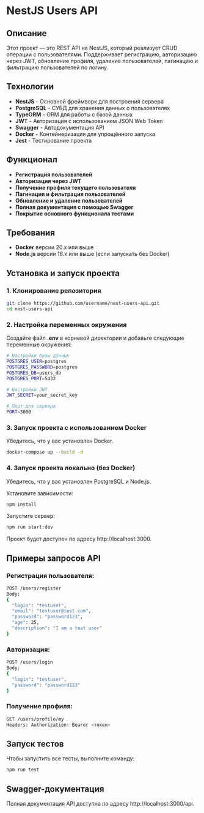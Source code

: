 # NestJS Users API

## Описание

Этот проект — это REST API на NestJS, который реализует CRUD операции с пользователями. Поддерживает регистрацию, авторизацию через JWT, обновление профиля, удаление пользователей, пагинацию и фильтрацию пользователей по логину.

## Технологии

- **NestJS** - Основной фреймворк для построения сервера
- **PostgreSQL** - СУБД для хранения данных о пользователях
- **TypeORM** - ORM для работы с базой данных
- **JWT** - Авторизация с использованием JSON Web Token
- **Swagger** - Автодокументация API
- **Docker** - Контейнеризация для упрощённого запуска
- **Jest** - Тестирование проекта

## Функционал

- **Регистрация пользователей**
- **Авторизация через JWT**
- **Получение профиля текущего пользователя**
- **Пагинация и фильтрация пользователей**
- **Обновление и удаление пользователей**
- **Полная документация с помощью Swagger**
- **Покрытие основного функционала тестами**

## Требования

- **Docker** версии 20.x или выше
- **Node.js** версии 16.x или выше (если запускать без Docker)

## Установка и запуск проекта

### 1. Клонирование репозитория

```bash
git clone https://github.com/username/nest-users-api.git
cd nest-users-api
```

### 2. Настройка переменных окружения

Создайте файл **.env** в корневой директории и добавьте следующие переменные окружения:

```bash
# Настройки базы данных
POSTGRES_USER=postgres
POSTGRES_PASSWORD=postgres
POSTGRES_DB=users_db
POSTGRES_PORT=5432

# Настройки JWT
JWT_SECRET=your_secret_key

# Порт для сервера
PORT=3000
```

### 3. Запуск проекта с использованием Docker

Убедитесь, что у вас установлен Docker.

```bash
docker-compose up --build -d
```

### 4. Запуск проекта локально (без Docker)

Убедитесь, что у вас установлен PostgreSQL и Node.js.

Установите зависимости:
```bash
npm install
```

Запустите сервер:

```bash
npm run start:dev
```

Проект будет доступен по адресу http://localhost:3000.

## Примеры запросов API

### Регистрация пользователя:

```bash
POST /users/register
Body: 
{
  "login": "testuser",
  "email": "testuser@test.com",
  "password": "password123",
  "age": 25,
  "description": "I am a test user"
}
```

### Авторизация:

```bash
POST /users/login
Body:
{
  "login": "testuser",
  "password": "password123"
}
```

### Получение профиля:

```bash
GET /users/profile/my
Headers: Authorization: Bearer <токен>
```

## Запуск тестов

Чтобы запустить все тесты, выполните команду:

```bash
npm run test
```
## Swagger-документация

Полная документация API доступна по адресу http://localhost:3000/api.